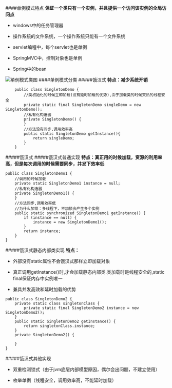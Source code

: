 ####单例模式特点
**保证一个类只有一个实例，并且提供一个访问该实例的全局访问点**

* windows中的任务管理器

* 操作系统的文件系统，一个操作系统只能有一个文件系统

* servlet编程中，每个servlet也是单例

* SpringMVC中，控制对象也是单例

* Spring中的bean

![单例模式类图](http://7xpxnz.com1.z0.glb.clouddn.com/%E8%AE%BE%E8%AE%A1%E6%A8%A1%E5%BC%8F%E7%B1%BB%E5%9B%BE%EF%BC%8D%E5%8D%95%E4%BE%8B%E6%A8%A1%E5%BC%8F.jpg)
####单例模式分类
#####饿汉式
**特点：减少系统开销**
```
	public class SingletonDemo {
	    //类初始化的时候立即加载(没有延时加载的优势),由于加载类的时候天热的线程安全
	    private static final SingletonDemo singleDemo = new SingletonDemo();
	    //私有化构造器
	    private SingletonDemo() {
	    }
	    //方法没有同步,调用效率高
	    public static SingletonDemo getInstance(){
	        return singleDemo;
	    }
	}

```
#####饿汉式
#####饿汉式普通实现
**特点：真正用的时候加载，资源的利用率高，但是每次调用的时候需要同步，并发下效率低**

```
public class SingletonDemo1 {
    //调用的时候加载
    private static SingletonDemo1 instance = null;
    //私有化构造器
    private SingletonDemo1() {
    }
    //方法同步,调用效率低
    //为什么加锁：多线程下，不加锁会产生多个实例
    public static synchronized SingletonDemo1 getInstance() {
        if (instance == null) {
            instance = new SingletonDemo1();
        }
        return instance;
    }
}

```
#####饿汉式静态内部类实现
**特点：**

* 外部没有static属性不会饿汉式那样立即加载对象

* 真正调用getInstance()时,才会加载静态内部类.类加载时是线程安全的,static final保证内存中实例唯一

* 兼具并发高效和延时加载的优势

```
public class SingletonDemo2 {
    private static class singletonClass {
        private static final SingletonDemo2 instance = new SingletonDemo2();
    }
    public static SingletonDemo2 getInstance() {
        return singletonClass.instance;
    }
    private SingletonDemo2() {

    }
}

```

#####饿汉式其他实现
* 双重检测锁式（由于jvm底层内部模型原因，偶尔会出问题，不建立使用）

* 枚举单例（线程安全，调用效率高，不能延时加载）